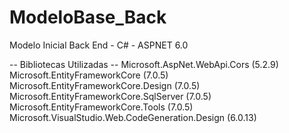 # ModeloBase_Back
Modelo Inicial Back End - C# - ASPNET 6.0 

-- Bibliotecas Utilizadas --
Microsoft.AspNet.WebApi.Cors (5.2.9)
Microsoft.EntityFrameworkCore (7.0.5)
Microsoft.EntityFrameworkCore.Design (7.0.5)
Microsoft.EntityFrameworkCore.SqlServer (7.0.5)
Microsoft.EntityFrameworkCore.Tools (7.0.5)
Microsoft.VisualStudio.Web.CodeGeneration.Design (6.0.13)

